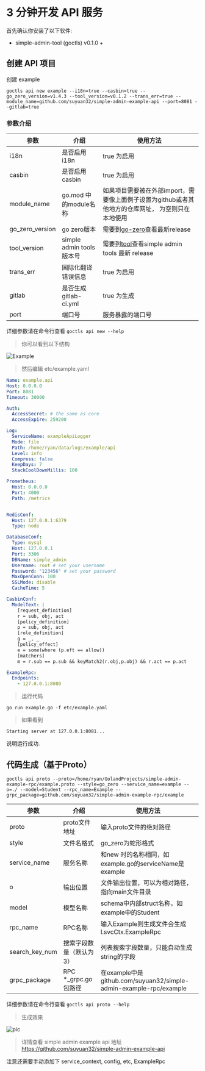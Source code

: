 # 3 分钟开发 API 服务

首先确认你安装了以下软件:
- simple-admin-tool (goctls) v0.1.0 +


## 创建 API 项目
创建 example
```shell
goctls api new example --i18n=true --casbin=true --go_zero_version=v1.4.3 --tool_version=v0.1.2 --trans_err=true --module_name=github.com/suyuan32/simple-admin-example-api --port=8081 --gitlab=true

```

### 参数介绍

| 参数              | 介绍                     | 使用方法                                                                                               |
|-----------------|------------------------|----------------------------------------------------------------------------------------------------|
| i18n            | 是否启用 i18n              | true 为启用                                                                                           |
| casbin          | 是否启用 casbin            | true 为启用                                                                                           |
| module_name     | go.mod 中的module名称      | 如果项目需要被在外部import，需要像上面例子设置为github或者其他地方的仓库网址， 为空则只在本地使用                                            |
| go_zero_version | go zero版本              | 需要到[go-zero](https://github.com/zeromicro/go-zero/releases)查看最新release                             |
| tool_version    | simple admin tools 版本号 | 需要到[tool](https://github.com/suyuan32/simple-admin-tools/releases)查看simple admin  tools 最新 release |
| trans_err       | 国际化翻译错误信息              | true 为启用                                                                                           |
| gitlab          | 是否生成 gitlab-ci.yml     | true 为生成                                                                                           |
| port            | 端口号                    | 服务暴露的端口号                                                                                           |

详细参数请在命令行查看 `goctls api new --help`

> 你可以看到以下结构

![Example](../../assets/example-struct.png)


> 然后编辑 etc/example.yaml

```yaml
Name: example.api
Host: 0.0.0.0
Port: 8081
Timeout: 30000

Auth:
  AccessSecret: # the same as core
  AccessExpire: 259200

Log:
  ServiceName: exampleApiLogger
  Mode: file
  Path: /home/ryan/data/logs/example/api
  Level: info
  Compress: false
  KeepDays: 7
  StackCoolDownMillis: 100

Prometheus:
  Host: 0.0.0.0
  Port: 4000
  Path: /metrics


RedisConf:
  Host: 127.0.0.1:6379
  Type: node

DatabaseConf:
  Type: mysql
  Host: 127.0.0.1
  Port: 3306
  DBName: simple_admin
  Username: root # set your username
  Password: "123456" # set your password
  MaxOpenConn: 100
  SSLMode: disable
  CacheTime: 5

CasbinConf:
  ModelText: |
    [request_definition]
    r = sub, obj, act
    [policy_definition]
    p = sub, obj, act
    [role_definition]
    g = _, _
    [policy_effect]
    e = some(where (p.eft == allow))
    [matchers]
    m = r.sub == p.sub && keyMatch2(r.obj,p.obj) && r.act == p.act

ExampleRpc:
  Endpoints:
    - 127.0.0.1:8080
```

> 运行代码

```shell
go run example.go -f etc/example.yaml
```

> 如果看到

```shell
Starting server at 127.0.0.1:8081...
```

说明运行成功.

## 代码生成（基于Proto）

```shell
goctls api proto --proto=/home/ryan/GolandProjects/simple-admin-example-rpc/example.proto --style=go_zero --service_name=example --o=./ --model=Student --rpc_name=Example --grpc_package=github.com/suyuan32/simple-admin-example-rpc/example
```
| 参数             | 介绍                | 使用方法                                                           |
|----------------|-------------------|----------------------------------------------------------------|
| proto          | proto文件地址         | 输入proto文件的绝对路径                                                 |
| style          | 文件名格式             | go_zero为蛇形格式                                                   |
| service_name   | 服务名称              | 和new 时的名称相同，如example.go的serviceName是 example                   |
| o              | 输出位置              | 文件输出位置，可以为相对路径，指向main文件目录                                      |
| model          | 模型名称              | schema中内部struct名称，如example中的Student                            |
| rpc_name       | RPC名称             | 输入Example则生成文件会生成l.svcCtx.ExampleRpc                           |
| search_key_num | 搜索字段数量（默认为3）      | 列表搜索字段数量，只能自动生成string的字段                                       |
| grpc_package   | RPC *_grpc.go 包路径 | 在example中是github.com/suyuan32/simple-admin-example-rpc/example |

详细参数请在命令行查看 `goctls api proto --help` 

> 生成效果

![pic](../../assets/api_gen_struct.png)


> 详情查看 simple admin example api 地址 https://github.com/suyuan32/simple-admin-example-api

注意还需要手动添加下 service_context, config, etc, ExampleRpc